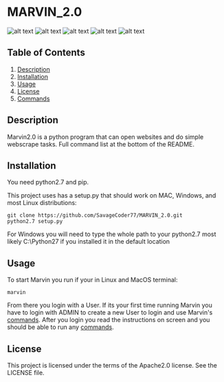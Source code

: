 # MARVIN_2.0
![alt text](https://img.shields.io/github/license/SavageCoder77/MARVIN_2.0.svg)
![alt text](https://img.shields.io/github/stars/SavageCoder77/MARVIN_2.0.svg)
![alt text](https://img.shields.io/github/forks/SavageCoder77/MARVIN_2.0.svg)
![alt text](https://img.shields.io/github/issues/SavageCoder77/MARVIN_2.0.svg)
![alt text](https://img.shields.io/badge/Marvin%20Version-0.0.5-brightgreen.svg)

## Table of Contents
1. [Description](#description)
2. [Installation](#installation)
3. [Usage](#usage)
4. [License](#license)
5. [Commands](#commands)

## Description
Marvin2.0 is a python program that can open websites and do simple webscrape tasks. Full command list at the bottom of the README.

## Installation
You need python2.7 and pip.

This project uses has a setup.py that should work on MAC, Windows, and most Linux distributions:
```
git clone https://github.com/SavageCoder77/MARVIN_2.0.git
python2.7 setup.py
```
For Windows you will need to type the whole path to your python2.7 most likely C:\Python27 if you installed it in the default location

## Usage
To start Marvin you run if your in Linux and MacOS terminal:
```
marvin
```
From there you login with a User. If its your first time running Marvin you have to login with ADMIN to create a new User to login and use Marvin's [commands](#commands). After you login you read the instructions on screen and you should be able to run any [commands](#commands).

## License
This project is licensed under the terms of the Apache2.0 license. See the LICENSE file.
